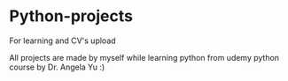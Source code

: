 # Python-projects
For learning and CV's upload

All projects are made by myself while learning python from udemy python course by Dr. Angela Yu :)
